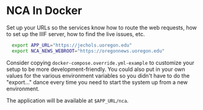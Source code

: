 NCA In Docker
===============

Set up your URLs so the services know how to route the web requests, how to set
up the IIIF server, how to find the live issues, etc.

```bash
  export APP_URL="https://jechols.uoregon.edu"
  export NCA_NEWS_WEBROOT="https://oregonnews.uoregon.edu"
```

Consider copying `docker-compose.override.yml-example` to customize your setup
to be more development-friendly.  You could also put in your own values for the
various environment variables so you didn't have to do the "export..." dance
every time you need to start the system up from a new environment.

The application will be available at `$APP_URL/nca`.
